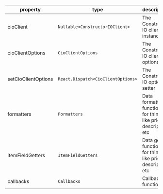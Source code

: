   | property              | type                                   | description                  |
  |-----------------------|----------------------------------------|------------------------------|
  | cioClient             | `Nullable<ConstructorIOClient>`        | The Constructor IO client instance        |
  | cioClientOptions      | `CioClientOptions`                     | The Constructor IO client options         |
  | setCioClientOptions   | `React.Dispatch<CioClientOptions>`     | The Constructor IO options setter         |
  | formatters            | `Formatters`                           | Data formatter functions for things like price, description, etc |
  | itemFieldGetters               | `ItemFieldGetters`                              | Data getter functions for things like price, description, etc    |
  | callbacks             | `Callbacks`                            | Callback functions   |
  